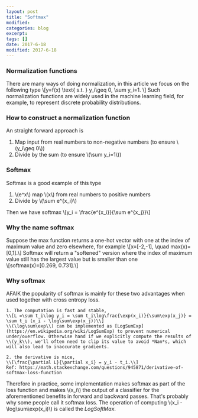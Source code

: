 ```yaml
---
layout: post
title: "Softmax"
modified:
categories: blog
excerpt:
tags: []
date: 2017-6-18
modified: 2017-6-18
---
```


### Normalization functions
There are many ways of doing normalization, in this article we focus on the following type
\\[y=f(x) \text{ s.t. } y_i\geq 0, \sum y_i=1. \\]
Such normalization functions are widely used in the machine learning field, for example, to represent discrete probability distributions.

### How to construct a normalization function
An straight forward approach is
1. Map input from real numbers to non-negative numbers (to ensure \\(y_i\geq 0\\))
2. Divide by the sum (to ensure \\(\sum y_i=1\\))
  
### Softmax
Softmax is a good example of this type
1. \\(e^x\\) map \\(x\\) from real numbers to positive numbers 
2. Divide by \\(\sum e^{x_i}\\)
    
Then we have softmax \\[y_i = \frac{e^{x_i}}{\sum e^{x_j}}\\]

### Why the name softmax
Suppose the max function returns a one-hot vector with one at the index of maximum value and zero elsewhere, for example
\\[x=[-2,-1], \quad max(x)=[0,1].\\]
Softmax will return a "softened" version where the index of maximum value still has the largest value but is smaller than one  
\\[softmax(x)=[0.269, 0.731].\\]

### Why softmax
AFAIK the popularity of softmax is mainly for these two advantages when used together with cross entropy loss.

    1. The computation is fast and stable,
    \\[L =\sum t_i\log y_i = \sum t_i\log\frac{\exp(x_i)}{\sum\exp(x_j)} = \sum t_i (x_i - \log\sum\exp(x_j))\\]
    \\(\log\sum\exp\\) can be implemented as [LogSumExp](https://en.wikipedia.org/wiki/LogSumExp) to prevent numerical under/overflow. Otherwise hand if we explicitly compute the results of \\(y_k\\), we'll often need to clip its value to avoid *Nan*s, which will also lead to inaccurate gradients.
	
    2. the derivative is nice, 
    \\[\frac{\partial L}{\partial x_i} = y_i - t_i.\\]
    Ref: https://math.stackexchange.com/questions/945871/derivative-of-softmax-loss-function


Therefore in practice, some implementation makes softmax as part of the loss function and makes \\(x_i\\) the output of a classifier for the aforementioned benefits in forward and backward passes. That's probably why some people call it softmax loss. The operation of computing \\(x_i - \log\sum\exp(x_i)\\) is called the *LogSoftMax*.
